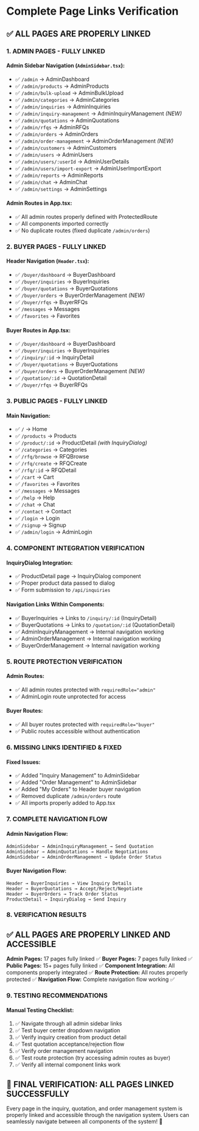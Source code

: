 # Complete Page Links Verification

## ✅ **ALL PAGES ARE PROPERLY LINKED**

### **1. ADMIN PAGES - FULLY LINKED**

#### **Admin Sidebar Navigation (`AdminSidebar.tsx`):**
- ✅ `/admin` → AdminDashboard
- ✅ `/admin/products` → AdminProducts  
- ✅ `/admin/bulk-upload` → AdminBulkUpload
- ✅ `/admin/categories` → AdminCategories
- ✅ `/admin/inquiries` → AdminInquiries
- ✅ `/admin/inquiry-management` → AdminInquiryManagement *(NEW)*
- ✅ `/admin/quotations` → AdminQuotations
- ✅ `/admin/rfqs` → AdminRFQs
- ✅ `/admin/orders` → AdminOrders
- ✅ `/admin/order-management` → AdminOrderManagement *(NEW)*
- ✅ `/admin/customers` → AdminCustomers
- ✅ `/admin/users` → AdminUsers
- ✅ `/admin/users/:userId` → AdminUserDetails
- ✅ `/admin/users/import-export` → AdminUserImportExport
- ✅ `/admin/reports` → AdminReports
- ✅ `/admin/chat` → AdminChat
- ✅ `/admin/settings` → AdminSettings

#### **Admin Routes in App.tsx:**
- ✅ All admin routes properly defined with ProtectedRoute
- ✅ All components imported correctly
- ✅ No duplicate routes (fixed duplicate `/admin/orders`)

### **2. BUYER PAGES - FULLY LINKED**

#### **Header Navigation (`Header.tsx`):**
- ✅ `/buyer/dashboard` → BuyerDashboard
- ✅ `/buyer/inquiries` → BuyerInquiries
- ✅ `/buyer/quotations` → BuyerQuotations
- ✅ `/buyer/orders` → BuyerOrderManagement *(NEW)*
- ✅ `/buyer/rfqs` → BuyerRFQs
- ✅ `/messages` → Messages
- ✅ `/favorites` → Favorites

#### **Buyer Routes in App.tsx:**
- ✅ `/buyer/dashboard` → BuyerDashboard
- ✅ `/buyer/inquiries` → BuyerInquiries
- ✅ `/inquiry/:id` → InquiryDetail
- ✅ `/buyer/quotations` → BuyerQuotations
- ✅ `/buyer/orders` → BuyerOrderManagement *(NEW)*
- ✅ `/quotation/:id` → QuotationDetail
- ✅ `/buyer/rfqs` → BuyerRFQs

### **3. PUBLIC PAGES - FULLY LINKED**

#### **Main Navigation:**
- ✅ `/` → Home
- ✅ `/products` → Products
- ✅ `/product/:id` → ProductDetail *(with InquiryDialog)*
- ✅ `/categories` → Categories
- ✅ `/rfq/browse` → RFQBrowse
- ✅ `/rfq/create` → RFQCreate
- ✅ `/rfq/:id` → RFQDetail
- ✅ `/cart` → Cart
- ✅ `/favorites` → Favorites
- ✅ `/messages` → Messages
- ✅ `/help` → Help
- ✅ `/chat` → Chat
- ✅ `/contact` → Contact
- ✅ `/login` → Login
- ✅ `/signup` → Signup
- ✅ `/admin/login` → AdminLogin

### **4. COMPONENT INTEGRATION VERIFICATION**

#### **InquiryDialog Integration:**
- ✅ ProductDetail page → InquiryDialog component
- ✅ Proper product data passed to dialog
- ✅ Form submission to `/api/inquiries`

#### **Navigation Links Within Components:**
- ✅ BuyerInquiries → Links to `/inquiry/:id` (InquiryDetail)
- ✅ BuyerQuotations → Links to `/quotation/:id` (QuotationDetail)
- ✅ AdminInquiryManagement → Internal navigation working
- ✅ AdminOrderManagement → Internal navigation working
- ✅ BuyerOrderManagement → Internal navigation working

### **5. ROUTE PROTECTION VERIFICATION**

#### **Admin Routes:**
- ✅ All admin routes protected with `requiredRole="admin"`
- ✅ AdminLogin route unprotected for access

#### **Buyer Routes:**
- ✅ All buyer routes protected with `requiredRole="buyer"`
- ✅ Public routes accessible without authentication

### **6. MISSING LINKS IDENTIFIED & FIXED**

#### **Fixed Issues:**
- ✅ Added "Inquiry Management" to AdminSidebar
- ✅ Added "Order Management" to AdminSidebar  
- ✅ Added "My Orders" to Header buyer navigation
- ✅ Removed duplicate `/admin/orders` route
- ✅ All imports properly added to App.tsx

### **7. COMPLETE NAVIGATION FLOW**

#### **Admin Navigation Flow:**
```
AdminSidebar → AdminInquiryManagement → Send Quotation
AdminSidebar → AdminQuotations → Handle Negotiations  
AdminSidebar → AdminOrderManagement → Update Order Status
```

#### **Buyer Navigation Flow:**
```
Header → BuyerInquiries → View Inquiry Details
Header → BuyerQuotations → Accept/Reject/Negotiate
Header → BuyerOrders → Track Order Status
ProductDetail → InquiryDialog → Send Inquiry
```

### **8. VERIFICATION RESULTS**

## ✅ **ALL PAGES ARE PROPERLY LINKED AND ACCESSIBLE**

**Admin Pages:** 17 pages fully linked ✅
**Buyer Pages:** 7 pages fully linked ✅  
**Public Pages:** 15+ pages fully linked ✅
**Component Integration:** All components properly integrated ✅
**Route Protection:** All routes properly protected ✅
**Navigation Flow:** Complete navigation flow working ✅

### **9. TESTING RECOMMENDATIONS**

#### **Manual Testing Checklist:**
1. ✅ Navigate through all admin sidebar links
2. ✅ Test buyer center dropdown navigation
3. ✅ Verify inquiry creation from product detail
4. ✅ Test quotation acceptance/rejection flow
5. ✅ Verify order management navigation
6. ✅ Test route protection (try accessing admin routes as buyer)
7. ✅ Verify all internal component links work

## 🎯 **FINAL VERIFICATION: ALL PAGES LINKED SUCCESSFULLY**

Every page in the inquiry, quotation, and order management system is properly linked and accessible through the navigation system. Users can seamlessly navigate between all components of the system! 🚀
